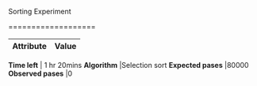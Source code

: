 Sorting Experiment

===================


Attribute		|	Value
------------------------|-----------------

**Time left**		| 1 hr 20mins
**Algorithm**		|Selection sort
**Expected pases**	|80000
**Observed pases**	|0
